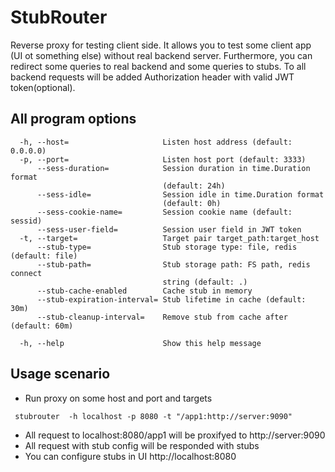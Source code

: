 # StubRouter
Reverse proxy for testing client side. It allows you to test some client app (UI ot something else)
without real backend server. Furthermore, you can redirect some queries to real backend and some queries to stubs. 
To all backend requests will be added Authorization header with valid JWT token(optional).

## All program options
```
  -h, --host=                     Listen host address (default: 0.0.0.0)
  -p, --port=                     Listen host port (default: 3333)
      --sess-duration=            Session duration in time.Duration format
                                  (default: 24h)
      --sess-idle=                Session idle in time.Duration format
                                  (default: 0h)
      --sess-cookie-name=         Session cookie name (default: sessid)
      --sess-user-field=          Session user field in JWT token
  -t, --target=                   Target pair target_path:target_host
      --stub-type=                Stub storage type: file, redis (default: file)
      --stub-path=                Stub storage path: FS path, redis connect
                                  string (default: .)
      --stub-cache-enabled        Cache stub in memory
      --stub-expiration-interval= Stub lifetime in cache (default: 30m)
      --stub-cleanup-interval=    Remove stub from cache after (default: 60m)

  -h, --help                      Show this help message
```


## Usage scenario
- Run proxy on some host and port and targets

``` stubrouter  -h localhost -p 8080 -t "/app1:http://server:9090"```
- All request to localhost:8080/app1 will be proxifyed to http://server:9090
- All request with stub config will be responded with stubs
- You can configure stubs in UI http://localhost:8080